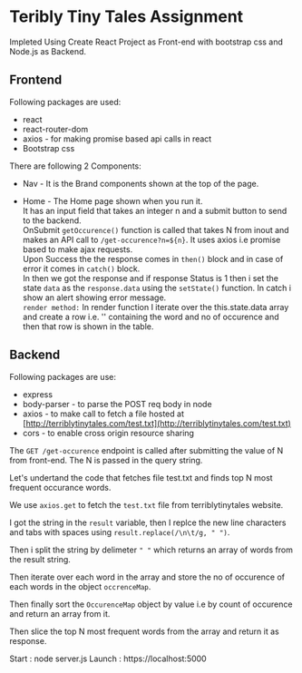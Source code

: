 # Teribly Tiny Tales Assignment
Impleted Using Create React Project as Front-end with bootstrap css and Node.js as Backend.






## Frontend
Following packages are used:
* react
* react-router-dom
* axios - for making promise based api calls in react
* Bootstrap css

There are following 2 Components:
* Nav -
It is the Brand components shown at the top of the page.

* Home -
The Home page shown when you run it. <br/>
It has an input field that takes an integer n and a submit button to send to the backend.<br/>
OnSubmit ```getOccurence()``` function is called that takes N from inout and makes an API call to ```/get-occurence?n=${n}```. It uses axios i.e promise based to make ajax requests.</br>
Upon Success the the response comes in ```then()``` block and in case of error it comes in ```catch()``` block.<br/>
In then we got the response and if response Status is 1 then i set the state ```data``` as the ```response.data``` using the ```setState()``` function.
In catch i show an alert showing error message.<br/>
```render method:```
In render function I iterate over the this.state.data array and create a row i.e. '<tr>' containing the word and no of occurence and then that row is shown in the table.

## Backend
Following packages are use:
* express
* body-parser - to parse the POST req body in node
* axios - to make call to fetch a file hosted at [http://terriblytinytales.com/test.txt](http://terriblytinytales.com/test.txt)
* cors - to enable cross origin resource sharing

The ```GET /get-occurence``` endpoint is called after submitting the value of N from front-end. The N is passed in the query string.

Let's undertand the code that fetches file test.txt and finds top N most frequent occurance words.

We use ```axios.get``` to fetch the ```test.txt``` file from terriblytinytales website.

I got the string in the ```result``` variable, then I replce the new line characters and tabs with spaces using ```result.replace(/\n\t/g, " ")```.

Then i split the string by delimeter ```" "``` which returns an array of words from the result string.

Then iterate over each word in the array and store the no of occurence of each words in the object ```occrenceMap```.

Then finally sort the ```OccurenceMap``` object by value i.e by count of occurence and return an array from it.

Then slice the top N most frequent words from the array and return it as response.


Start : node server.js
Launch : https://localhost:5000
